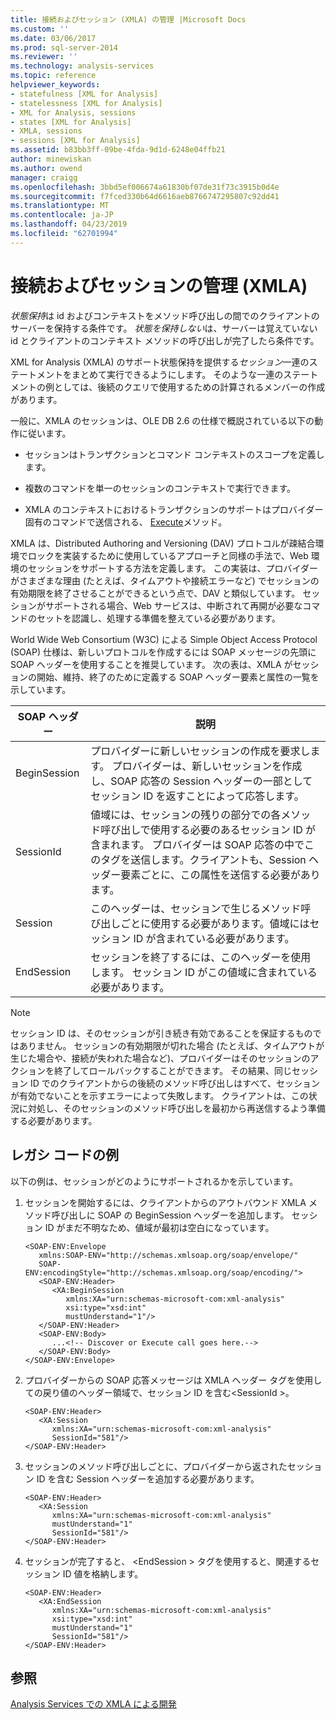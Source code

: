 ```yaml
---
title: 接続およびセッション (XMLA) の管理 |Microsoft Docs
ms.custom: ''
ms.date: 03/06/2017
ms.prod: sql-server-2014
ms.reviewer: ''
ms.technology: analysis-services
ms.topic: reference
helpviewer_keywords:
- statefulness [XML for Analysis]
- statelessness [XML for Analysis]
- XML for Analysis, sessions
- states [XML for Analysis]
- XMLA, sessions
- sessions [XML for Analysis]
ms.assetid: b83bb3ff-09be-4fda-9d1d-6248e04ffb21
author: minewiskan
ms.author: owend
manager: craigg
ms.openlocfilehash: 3bbd5ef006674a61830bf07de31f73c3915b0d4e
ms.sourcegitcommit: f7fced330b64d6616aeb8766747295807c92dd41
ms.translationtype: MT
ms.contentlocale: ja-JP
ms.lasthandoff: 04/23/2019
ms.locfileid: "62701994"
---
```

# <a name="managing-connections-and-sessions-xmla"></a>接続およびセッションの管理 (XMLA)
  *状態保持*は id およびコンテキストをメソッド呼び出しの間でのクライアントのサーバーを保持する条件です。 *状態を保持しない*は、サーバーは覚えていない id とクライアントのコンテキスト メソッドの呼び出しが完了したら条件です。  
  
 XML for Analysis (XMLA) のサポート状態保持を提供する*セッション*一連のステートメントをまとめて実行できるようにします。 そのような一連のステートメントの例としては、後続のクエリで使用するための計算されるメンバーの作成があります。  
  
 一般に、XMLA のセッションは、OLE DB 2.6 の仕様で概説されている以下の動作に従います。  
  
-   セッションはトランザクションとコマンド コンテキストのスコープを定義します。  
  
-   複数のコマンドを単一のセッションのコンテキストで実行できます。  
  
-   XMLA のコンテキストにおけるトランザクションのサポートはプロバイダー固有のコマンドで送信される、 [Execute](https://docs.microsoft.com/bi-reference/xmla/xml-elements-methods-execute)メソッド。  
  
 XMLA は、Distributed Authoring and Versioning (DAV) プロトコルが疎結合環境でロックを実装するために使用しているアプローチと同様の手法で、Web 環境のセッションをサポートする方法を定義します。 この実装は、プロバイダーがさまざまな理由 (たとえば、タイムアウトや接続エラーなど) でセッションの有効期限を終了させることができるという点で、DAV と類似しています。 セッションがサポートされる場合、Web サービスは、中断されて再開が必要なコマンドのセットを認識し、処理する準備を整えている必要があります。  
  
 World Wide Web Consortium (W3C) による Simple Object Access Protocol (SOAP) 仕様は、新しいプロトコルを作成するには SOAP メッセージの先頭に SOAP ヘッダーを使用することを推奨しています。 次の表は、XMLA がセッションの開始、維持、終了のために定義する SOAP ヘッダー要素と属性の一覧を示しています。  
  
|SOAP ヘッダー|説明|  
|-----------------|-----------------|  
|BeginSession|プロバイダーに新しいセッションの作成を要求します。 プロバイダーは、新しいセッションを作成し、SOAP 応答の Session ヘッダーの一部としてセッション ID を返すことによって応答します。|  
|SessionId|値域には、セッションの残りの部分での各メソッド呼び出しで使用する必要のあるセッション ID が含まれます。 プロバイダーは SOAP 応答の中でこのタグを送信します。クライアントも、Session ヘッダー要素ごとに、この属性を送信する必要があります。|  
|Session|このヘッダーは、セッションで生じるメソッド呼び出しごとに使用する必要があります。値域にはセッション ID が含まれている必要があります。|  
|EndSession|セッションを終了するには、このヘッダーを使用します。 セッション ID がこの値域に含まれている必要があります。|  
  
> [!NOTE]  
>  セッション ID は、そのセッションが引き続き有効であることを保証するものではありません。 セッションの有効期限が切れた場合 (たとえば、タイムアウトが生じた場合や、接続が失われた場合など)、プロバイダーはそのセッションのアクションを終了してロールバックすることができます。 その結果、同じセッション ID でのクライアントからの後続のメソッド呼び出しはすべて、セッションが有効でないことを示すエラーによって失敗します。 クライアントは、この状況に対処し、そのセッションのメソッド呼び出しを最初から再送信するよう準備する必要があります。  
  
## <a name="legacy-code-example"></a>レガシ コードの例  
 以下の例は、セッションがどのようにサポートされるかを示しています。  
  
1.  セッションを開始するには、クライアントからのアウトバウンド XMLA メソッド呼び出しに SOAP の BeginSession ヘッダーを追加します。 セッション ID がまだ不明なため、値域が最初は空白になっています。  
  
    ```  
    <SOAP-ENV:Envelope  
       xmlns:SOAP-ENV="http://schemas.xmlsoap.org/soap/envelope/"  
       SOAP-ENV:encodingStyle="http://schemas.xmlsoap.org/soap/encoding/">  
       <SOAP-ENV:Header>  
          <XA:BeginSession  
             xmlns:XA="urn:schemas-microsoft-com:xml-analysis"  
             xsi:type="xsd:int"  
             mustUnderstand="1"/>  
       </SOAP-ENV:Header>  
       <SOAP-ENV:Body>  
          ...<!-- Discover or Execute call goes here.-->  
       </SOAP-ENV:Body>  
    </SOAP-ENV:Envelope>  
    ```  
  
2.  プロバイダーからの SOAP 応答メッセージは XMLA ヘッダー タグを使用しての戻り値のヘッダー領域で、セッション ID を含む\<SessionId >。  
  
    ```  
    <SOAP-ENV:Header>  
       <XA:Session  
          xmlns:XA="urn:schemas-microsoft-com:xml-analysis"  
          SessionId="581"/>  
    </SOAP-ENV:Header>  
    ```  
  
3.  セッションのメソッド呼び出しごとに、プロバイダーから返されたセッション ID を含む Session ヘッダーを追加する必要があります。  
  
    ```  
    <SOAP-ENV:Header>  
       <XA:Session  
          xmlns:XA="urn:schemas-microsoft-com:xml-analysis"  
          mustUnderstand="1"  
          SessionId="581"/>  
    </SOAP-ENV:Header>  
    ```  
  
4.  セッションが完了すると、 \<EndSession > タグを使用すると、関連するセッション ID 値を格納します。  
  
    ```  
    <SOAP-ENV:Header>  
       <XA:EndSession  
          xmlns:XA="urn:schemas-microsoft-com:xml-analysis"  
          xsi:type="xsd:int"  
          mustUnderstand="1"  
          SessionId="581"/>  
    </SOAP-ENV:Header>  
    ```  
  
## <a name="see-also"></a>参照  
 [Analysis Services での XMLA による開発](developing-with-xmla-in-analysis-services.md)  
  
  
